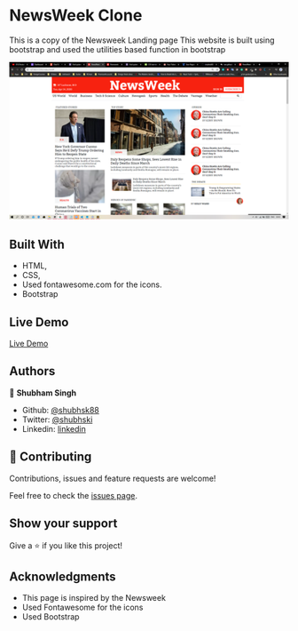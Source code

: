 # NewsWeek Clone

This is a copy of the Newsweek Landing page
This website is built using bootstrap and used the utilities based function in bootstrap

![screenshot](https://github.com/shubhsk88/newsweek-clone/blob/master/screenshot.png)

## Built With

- HTML,
- CSS,
- Used fontawesome.com for the icons.
- Bootstrap

## Live Demo

[Live Demo](https://rawcdn.githack.com/shubhsk88/newsweek-clone/e8c5b1ab687dc5d5f7f5e244374f461073d299f9/index.html)

## Authors

👤 **Shubham Singh**

- Github: [@shubhsk88](https://github.com/shubhsk88)
- Twitter: [@shubhski](twitter.com/shubski)
- Linkedin: [linkedin](https://www.linkedin.com/in/shubham-singh-130349140/)

## 🤝 Contributing

Contributions, issues and feature requests are welcome!

Feel free to check the [issues page](issues/).

## Show your support

Give a ⭐️ if you like this project!

## Acknowledgments

- This page is inspired by the Newsweek
- Used Fontawesome for the icons
- Used Bootstrap
